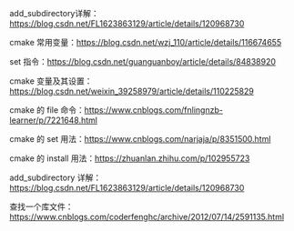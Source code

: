add_subdirectory详解：https://blog.csdn.net/FL1623863129/article/details/120968730

cmake 常用变量：https://blog.csdn.net/wzj_110/article/details/116674655

set 指令：https://blog.csdn.net/guanguanboy/article/details/84838920

cmake 变量及其设置：https://blog.csdn.net/weixin_39258979/article/details/110225829

cmake 的 file 命令：https://www.cnblogs.com/fnlingnzb-learner/p/7221648.html

cmake 的 set 用法：https://www.cnblogs.com/narjaja/p/8351500.html

cmake 的 install 用法：https://zhuanlan.zhihu.com/p/102955723

add_subdirectory 详解：https://blog.csdn.net/FL1623863129/article/details/120968730

查找一个库文件：https://www.cnblogs.com/coderfenghc/archive/2012/07/14/2591135.html

